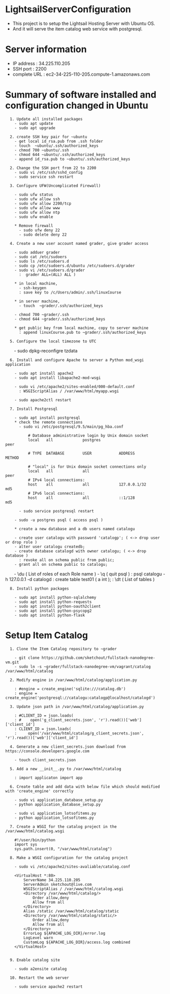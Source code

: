 # LightsailServerConfiguration

  - This project is to setup the Lightsail Hosting Server with Ubuntu OS. 
  - And it will serve the item catalog web service with postgresql.

# Server information

  - IP address : 34.225.110.205
  - SSH port : 2200 
  - complete URL : ec2-34-225-110-205.compute-1.amazonaws.com
  
# Summary of software installed and configuration changed in Ubuntu
  
      1. Update all installed packages
        - sudo apt update
        - sudo apt upgrade

      2. create SSH key pair for ~ubuntu
        - get local id_rsa.pub from .ssh folder
        - touch  ~ubuntu/.ssh/authorized_keys
        - chmod 700 ~ubuntu/.ssh
        - chmod 644 ~ubuntu/.ssh/authorized_keys
        - append id_rsa.pub to ~ubuntu/.ssh/authorized_keys

      2. Change the SSH port from 22 to 2200
        - sudo vi /etc/ssh/sshd_config
        - sudo service ssh restart

      3. Configure UFW(Uncomplicated Firewall)

        - sudo ufw status
        - sudo ufw allow ssh
        - sudo ufw allow 2200/tcp
        - sudo ufw allow www
        - sudo ufw allow ntp
        - sudo ufw enable

        * Remove firewall
          - sudo ufw deny 22
          - sudo delete deny 22

      4. Create a new user account named grader, give grader access
      
        - sudo adduer grader
        - sudo cat /etc/sudoers
        - sudo ls /etc/sudoers.d
        - sudo cp /etc/sudoers.d/ubuntu /etc/sudoers.d/grader
        - sudo vi /etc/sudoers.d/grader 
          :  grader ALL=(ALL) ALL )
          
        * in local machine,  
          - ssh-keygen 
          : save key to /c/Users/admin/.ssh/linuxCourse

        * in server machine, 
          - touch  ~grader/.ssh/authorized_keys
        
        - chmod 700 ~grader/.ssh
        - chmod 644 ~grader/.ssh/authorized_keys
        
        * get public key from local machine, copy to server machine
          : append linuxCourse.pub to ~grader/.ssh/authorized_keys

      5. Configure the local timezone to UTC
      
        - sudo dpkg-reconfigre tzdata 

      6. Install and configure Apache to server a Python mod_wsgi application

        - sudo apt install apache2
        - sudo apt install libapache2-mod-wsgi
        
        - sudo vi /etc/apache2/sites-enabled/000-default.conf
          : WSGIScriptAlias / /var/www/html/myapp.wsgi
          
        - sudo apache2ctl restart

      7. Install Postgresql
      
        - sudo apt install postgresql
        * check the remote connections 
          - sudo vi /etc/postgresql/9.5/main/pg_hba.conf
          
              # Database administrative login by Unix domain socket
              local   all             postgres                                peer

              # TYPE  DATABASE        USER            ADDRESS                 METHOD

              # "local" is for Unix domain socket connections only
              local   all             all                                     peer
              # IPv4 local connections:
              host    all             all             127.0.0.1/32            md5
              # IPv6 local connections:
              host    all             all             ::1/128                 md5

          - sudo service postgresql restart

        - sudo -u postgres psql ( access psql )
        
        * create a new database and a db users named catalogu
        
        - create user catalogu with password 'catalogp'; ( <-> drop user or drop role )
        - alter user catalogu createdb;
        - create database catalogd with owner catalogu; ( <-> drop database )
          : revoke all on schema public from public;  
        - grant all on schema public to catalogu;
                
        - \du ( List of roles of each Role name )
        - \q ( quit psql )
          : psql catalogu -h 127.0.0.1 -d catalogd
          : create table test01 ( a int );
          : \dt ( List of tables )
          
      8. Install python packages 
      
        - sudo apt install python-sqlalchemy
        - sudo apt install python-requests
        - sudo apt install python-oauth2client
        - sudo apt install python-psycopg2
        - sudo apt install python-flask

# Setup Item Catalog

      1. Clone the Item Catalog repository to ~grader
      
        - git clone https://github.com/sketchout/fullstack-nanodegree-vm.git
        - sudo ln -s ~grader/fullstack-nanodegree-vm/vagrant/catalog /var/www/html/catalog
  
      2. Modify engine in /var/www/html/catalog/application.py
      
        : #engine = create_engine('sqlite:///catalog.db')
        : engine = create_engine('postgresql://catalogu:catalogp@localhost/catalogd')

      3. Update json path in /var/www/html/catalog/application.py
      
        : #CLIENT_ID = json.loads(
        : #    open('g_client_secrets.json', 'r').read())['web']['client_id']
        : CLIENT_ID = json.loads(
        :     open('/var/www/html/catalog/g_client_secrets.json', 'r').read())['web']['client_id']
    
      4. Generate a new client_secrets.json download from https://console.developers.google.com
      
        - touch client_secrets.json
       
      5. Add a new __init__.py to /var/www/html/catalog
      
        : import applicaton import app
      
      6. Create table and add data with below file which should modified with 'create_engine' correctly
      
        - sudo vi application_database_setup.py
        - python application_database_setup.py
        
        - sudo vi application_lotsofitems.py
        - python application_lotsofitems.py
        
      7. Create a WSGI for the catalog project in the /var/www/html/catalog.wsgi
      
        #!/user/bin/python
        import sys
        sys.path.insert(0, "/var/www/html/catalog")

      8. Make a WSGI configuration for the catalog project
      
        - sudo vi /etc/apache2/sites-avaliable/catalog.conf
        
        <VirtualHost *:80>
            ServerName 34.225.110.205
            ServerAdmin sketchout@live.com
            WSGIScriptAlias / /var/www/html/catalog.wsgi
            <Directory /var/www/html/catalog/>
                Order allow,deny
                Allow from all
            </Directory>
            Alias /static /var/www/html/catalog/static
            <Directory /var/www/html/catalog/static/>
                Order allow,deny
                Allow from all
            </Directory>
            ErrorLog ${APACHE_LOG_DIR}/error.log
            LogLevel warn
            CustomLog ${APACHE_LOG_DIR}/access.log combined
        </VirtualHost>

        
      9. Enable catalog site
      
        - sudo a2ensite catalog
      
      10. Restart the web server
      
        - sudo service apache2 restart
